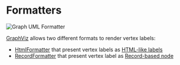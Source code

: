 <!-- markdownlint-disable MD013 -->
# Formatters

![Graph UML Formatter](../assets/images/formatter.graphviz.svg)

[GraphViz](https://graphviz.org/) allows two different formats to render vertex labels:

* [HtmlFormatter](https://github.com/llaville/graph-uml/blob/master/src/Formatter/HtmlFormatter.php) that present vertex labels as [HTML-like labels](https://github.com/graphp/graphviz#html-like-labels)
* [RecordFormatter](https://github.com/llaville/graph-uml/blob/master/src/Formatter/RecordFormatter.php) that present vertex label as [Record-based node](https://github.com/graphp/graphviz#record-based-nodes)
